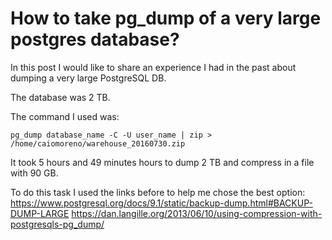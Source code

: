 # How to take pg_dump of a very large postgres database?

In this post I would like to share an experience I had in the past about dumping a very large PostgreSQL DB.

The database was 2 TB.

The command I used was:

```
pg_dump database_name -C -U user_name | zip > /home/caiomoreno/warehouse_20160730.zip

```

It took 5 hours and 49 minutes hours to dump 2 TB and compress in a file with 90 GB.

To do this task I used the links before to help me chose the best option:
https://www.postgresql.org/docs/9.1/static/backup-dump.html#BACKUP-DUMP-LARGE
https://dan.langille.org/2013/06/10/using-compression-with-postgresqls-pg_dump/
